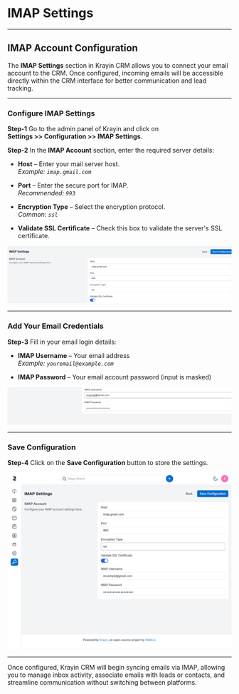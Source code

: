 # IMAP Settings

---

## IMAP Account Configuration

The **IMAP Settings** section in Krayin CRM allows you to connect your email account to the CRM. Once configured, incoming emails will be accessible directly within the CRM interface for better communication and lead tracking.

---

### Configure IMAP Settings

**Step-1** Go to the admin panel of Krayin and click on  
**Settings >> Configuration >> IMAP Settings**.

**Step-2** In the **IMAP Account** section, enter the required server details:

- **Host** – Enter your mail server host.  
  _Example: `imap.gmail.com`_

- **Port** – Enter the secure port for IMAP.  
  _Recommended: `993`_

- **Encryption Type** – Select the encryption protocol.  
  _Common: `ssl`_

- **Validate SSL Certificate** – Check this box to validate the server's SSL certificate.

![Server details](../../docs/assets/images/configure/settings/imap-server.png)

---

### Add Your Email Credentials

**Step-3** Fill in your email login details:

- **IMAP Username** – Your email address  
  _Example: `youremail@example.com`_

- **IMAP Password** – Your email account password (input is masked)

![Email password](../../docs/assets/images/configure/settings/email-password.png)

---

### Save Configuration

**Step-4** Click on the **Save Configuration** button to store the settings.


![IMAP Save button](../../docs/assets/images/configure/settings/imap-save-button.png)

---

Once configured, Krayin CRM will begin syncing emails via IMAP, allowing you to manage inbox activity, associate emails with leads or contacts, and streamline communication without switching between platforms.
